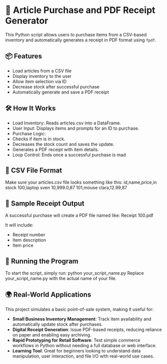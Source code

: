 # 🧾 Article Purchase and PDF Receipt Generator

This Python script allows users to purchase items from a CSV-based inventory and automatically generates a receipt in PDF format using `fpdf`.

## 📦 Features

- Load articles from a CSV file
- Display inventory to the user
- Allow item selection via ID
- Decrease stock after successful purchase
- Automatically generate and save a PDF receipt

## 🛠 How It Works
- Load Inventory: Reads articles.csv into a DataFrame.
- User Input: Displays items and prompts for an ID to purchase.
- Purchase Logic:
- Checks if item is in stock.
- Decreases the stock count and saves the update.
- Generates a PDF receipt with item details.
- Loop Control: Ends once a successful purchase is mad

## 📂 CSV File Format
Make sure your articles.csv file looks something like this:
id,name,price,in stock
100,laptop sven 10,999.0,87
101,mouse clara,12.99,87

## 📄 Sample Receipt Output
A successful purchase will create a PDF file named like:
Receipt 100.pdf

It will include:
- Receipt number
- Item description
- Item price

## 🚀 Running the Program
To start the script, simply run:
python your_script_name.py
Replace your_script_name.py with the actual name of your file.

## 🌍 Real-World Applications
This project simulates a basic point-of-sale system, making it useful for:
- **Small Business Inventory Management**: Track item availability and automatically update stock after purchases.
- **Digital Receipt Generation**: Issue PDF-based receipts, reducing reliance on paper and enabling easy archiving.
- **Rapid Prototyping for Retail Software**: Test simple commerce workflows in Python without needing a full database or web interface.
- **Learning Tool**: Great for beginners looking to understand data manipulation, user interaction, and file I/O with real-world use cases.


